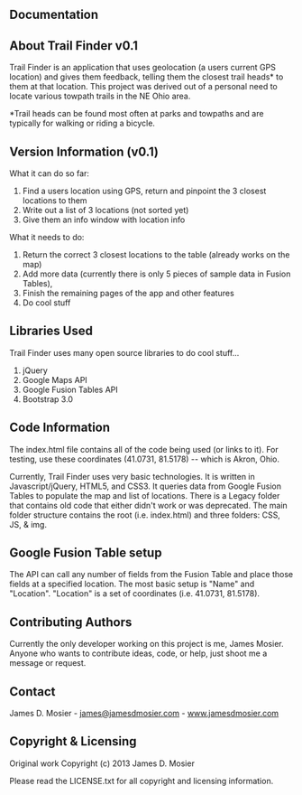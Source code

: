 Documentation
--------------

About Trail Finder v0.1
-----------------------
Trail Finder is an application that uses geolocation (a users current GPS location) and gives them feedback, telling them the closest trail heads* to them at that location. This project was derived out of a personal need to locate various towpath trails in the NE Ohio area.

*Trail heads can be found most often at parks and towpaths and are typically for walking or riding a bicycle. 

Version Information (v0.1)
-----------------------------------
What it can do so far: 
  1. Find a users location using GPS, return and pinpoint the 3 closest locations to them
  2. Write out a list of 3 locations (not sorted yet)
  3. Give them an info window with location info
  
What it needs to do: 
  1. Return the correct 3 closest locations to the table (already works on the map)
  2. Add more data (currently there is only 5 pieces of sample data in Fusion Tables), 
  3. Finish the remaining pages of the app and other features
  4. Do cool stuff

Libraries Used
--------------
Trail Finder uses many open source libraries to do cool stuff...
  1. jQuery 
  2. Google Maps API
  3. Google Fusion Tables API
  4. Bootstrap 3.0

Code Information
----------------
The index.html file contains all of the code being used (or links to it). For testing, use these coordinates (41.0731, 81.5178) -- which is Akron, Ohio. 

Currently, Trail Finder uses very basic technologies. It is written in Javascript/jQuery, HTML5, and CSS3. It queries data from Google Fusion Tables to populate the map and list of locations. 
There is a Legacy folder that contains old code that either didn't work or was deprecated. The main folder structure contains the root (i.e. index.html) and three folders: CSS, JS, & img. 

Google Fusion Table setup
-------------------------
The API can call any number of fields from the Fusion Table and place those fields at a specified location.
The most basic setup is "Name" and "Location". "Location" is a set of coordinates (i.e. 41.0731, 81.5178).

Contributing Authors
--------------------
Currently the only developer working on this project is me, James Mosier. 
Anyone who wants to contribute ideas, code, or help, just shoot me a message or request.

Contact
-------
James D. Mosier - james@jamesdmosier.com - www.jamesdmosier.com

Copyright & Licensing
---------------------
Original work Copyright (c) 2013 James D. Mosier 

Please read the LICENSE.txt for all copyright and licensing information. 
